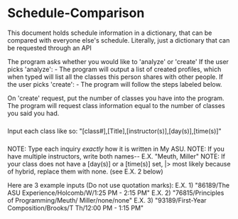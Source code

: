 # Schedule-Comparison
This document holds schedule information in a dictionary, that can be compared with everyone else's schedule.
Literally, just a dictionary that can be requested through an API


The program asks whether you would like to 'analyze' or 'create'
  If the user picks 'analyze':
    - The program will output a list of created profiles, 
      which when typed will list all the classes this person 
      shares with other people.
  If the user picks 'create':
    - The program will follow the steps labeled below.

On 'create' request, put the number of classes you have into the program.
The program will request class information equal to the number of classes you said you had.
###
Input each class like so: "[class#],[Title],[instructor(s)],[day(s)],[time(s)]"
###
NOTE: Type each inquiry *exactly* how it is written in My ASU. 
NOTE: If you have multiple instructors, write both names-- E.X. "Meuth, Miller"
NOTE: If your class does not have a [day(s)] or a [time(s)] set, 
  |>  most likely because of hybrid, replace them with none. (see E.X. 2 below)

Here are 3 example inputs (Do not use quotation marks):
E.X. 1) "86189/The ASU Experience/Holcomb/W/1:25 PM - 2:15 PM"
E.X. 2) "76815/Principles of Programming/Meuth/ Miller/none/none"
E.X. 3) "93189/First-Year Composition/Brooks/T Th/12:00 PM - 1:15 PM"
